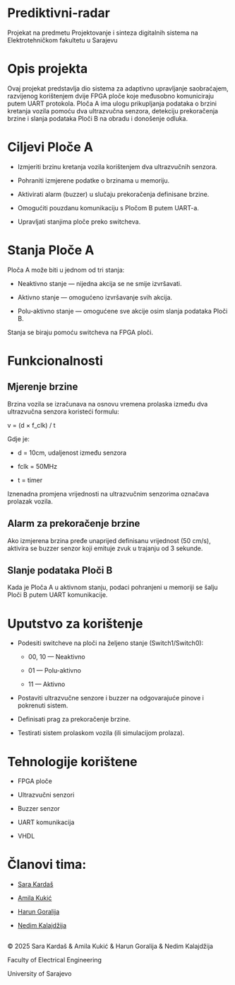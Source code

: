 # Prediktivni-radar

Projekat na predmetu Projektovanje i sinteza digitalnih sistema na Elektrotehničkom fakultetu u Sarajevu

# Opis projekta

Ovaj projekat predstavlja dio sistema za adaptivno upravljanje saobraćajem, razvijenog korištenjem dvije FPGA ploče koje međusobno komuniciraju putem UART protokola.
Ploča A ima ulogu prikupljanja podataka o brzini kretanja vozila pomoću dva ultrazvučna senzora, detekciju prekoračenja brzine i slanja podataka Ploči B na obradu i donošenje odluka.

# Ciljevi Ploče A
- Izmjeriti brzinu kretanja vozila korištenjem dva ultrazvučnih senzora.

- Pohraniti izmjerene podatke o brzinama u memoriju.

- Aktivirati alarm (buzzer) u slučaju prekoračenja definisane brzine.

* Omogućiti pouzdanu komunikaciju s Pločom B putem UART-a.

- Upravljati stanjima ploče preko switcheva.

# Stanja Ploče A
Ploča A može biti u jednom od tri stanja:

- Neaktivno stanje — nijedna akcija se ne smije izvršavati.

- Aktivno stanje — omogućeno izvršavanje svih akcija.

- Polu-aktivno stanje — omogućene sve akcije osim slanja podataka Ploči B.

Stanja se biraju pomoću switcheva na FPGA ploči.

 # Funkcionalnosti
## Mjerenje brzine
Brzina vozila se izračunava na osnovu vremena prolaska između dva ultrazvučna senzora koristeći formulu:

v = (d × f_clk) / t

Gdje je:

- d = 10cm, udaljenost između senzora

- fclk = 50MHz

- t = timer

Iznenadna promjena vrijednosti na ultrazvučnim senzorima označava prolazak vozila.

## Alarm za prekoračenje brzine
Ako izmjerena brzina pređe unaprijed definisanu vrijednost (50 cm/s), aktivira se buzzer senzor koji emituje zvuk u trajanju od 3 sekunde.

## Slanje podataka Ploči B
Kada je Ploča A u aktivnom stanju, podaci pohranjeni u memoriji se šalju Ploči B putem UART komunikacije.

# Uputstvo za korištenje
- Podesiti switcheve na ploči na željeno stanje (Switch1/Switch0):

  - 00, 10 — Neaktivno

  - 01 — Polu-aktivno

  - 11 — Aktivno

- Postaviti ultrazvučne senzore i buzzer na odgovarajuće pinove i pokrenuti sistem.

- Definisati prag za prekoračenje brzine.

- Testirati sistem prolaskom vozila (ili simulacijom prolaza).

# Tehnologije korištene
- FPGA ploče

- Ultrazvučni senzori

- Buzzer senzor

- UART komunikacija

- VHDL





# Članovi tima:

- [Sara Kardaš](https://github.com/skardas1)

- [Amila Kukić](https://github.com/amilakukic)

- [Harun Goralija](https://github.com/goralija)

- [Nedim Kalajdžija](https://github.com/nkalajdzij1)

##

© 2025 Sara Kardaš & Amila Kukić & Harun Goralija & Nedim Kalajdžija

Faculty of Electrical Engineering

University of Sarajevo
